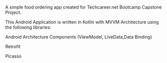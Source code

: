 A simple food ordering app created for Techcareer.net Bootcamp Capstone Project.

This Android Application is written in Kotlin with MVVM Architecture using the following libraries:

Android Architecture Components (ViewModel, LiveData,Data Binding)

Retrofit

Picasso
